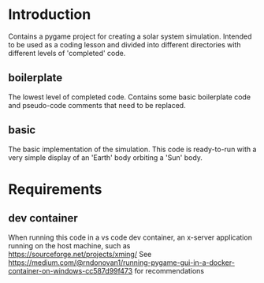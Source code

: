 # Introduction 

Contains a pygame project for creating a solar system simulation. Intended to be used as a coding lesson and divided into different directories with different levels of 'completed' code.

## boilerplate

The lowest level of completed code. Contains some basic boilerplate code and pseudo-code comments that need to be replaced.

## basic

The basic implementation of the simulation. This code is ready-to-run with a very simple display of an 'Earth' body orbiting a 'Sun' body.

# Requirements

## dev container

When running this code in a vs code dev container, an x-server application running on the host machine, such as https://sourceforge.net/projects/xming/
See https://medium.com/@rndonovan1/running-pygame-gui-in-a-docker-container-on-windows-cc587d99f473 for recommendations

